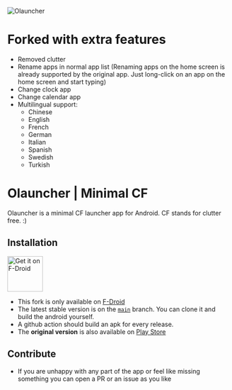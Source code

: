 ![Olauncher](https://repository-images.githubusercontent.com/278638069/db0acb80-661b-11eb-803e-926cae5dccb4)

# Forked with extra features

- Removed clutter
- Rename apps in normal app list (Renaming apps on the home screen is already supported by the original app. Just long-click on an app on the home screen and start typing)
- Change clock app
- Change calendar app
- Multilingual support:
  - Chinese
  - English
  - French
  - German
  - Italian
  - Spanish
  - Swedish
  - Turkish 

# Olauncher | Minimal CF
Olauncher is a minimal CF launcher app for Android. CF stands for clutter free. :)

## Installation
[<img src="https://fdroid.gitlab.io/artwork/badge/get-it-on.png"
    alt="Get it on F-Droid"
    height="80">](https://f-droid.org/packages/app.olaunchercf/)

- This fork is only available on [F-Droid](https://f-droid.org/packages/app.olaunchercf)
- The latest stable version is on the [`main`](https://github.com/jooooscha/olauncher/tree/main) branch. You can clone it and build the android yourself.
- A github action should build an apk for every release.
- The **original version** is also available on [Play Store](https://play.google.com/store/apps/details?id=app.olauncher)

## Contribute

- If you are unhappy with any part of the app or feel like missing something you can open a PR or an issue as you like
